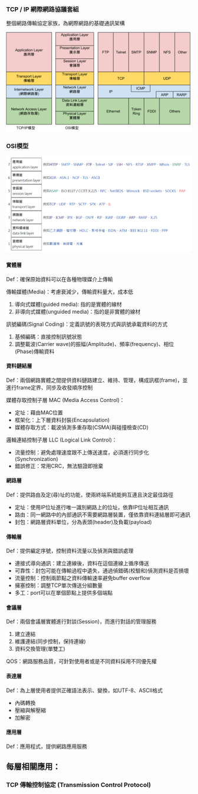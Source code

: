 ### TCP / IP 網際網路協議套組
整個網路傳輸協定家族，為網際網路的基礎通訊架構

![](assets/markdown-img-paste-20210906210937444.png)

### OSI模型
![](assets/markdown-img-paste-20210906210309429.png)
#### 實體層
Def：確保原始資料可以在各種物理媒介上傳輸

傳輸媒體(Media)：考慮衰減少，傳輸資料量大，成本低
1. 導向式媒體(guided media): 指的是實體的線材
2. 非導向式媒體(unguided media)：指的是非實體的線材

訊號編碼(Signal Coding)：定義訊號的表現方式與訊號承載資料的方式
1. 基頻編碼：直接控制訊號狀態
2. 調整載波(Carrier wave)的振幅(Amplitude)、頻率(frequency)、相位(Phase)傳輸資料

#### 資料鏈結層
Def：兩個網路實體之間提供資料鏈路建立、維持、管理，構成訊框(frame)，並進行frame定界、同步及收發順序控制

媒體存取控制子層 MAC (Media Access Control)：
* 定址：藉由MAC位置
* 框架化：上下層資料封裝(Encapsulation)
* 媒體存取方式：載波偵測多重存取(CSMA)與碰撞檢查(CD)

邏輯連結控制子層 LLC (Logical Link Control)：
* 流量控制：避免處理速度跟不上傳送速度，必須進行同步化(Synchronization)
* 錯誤修正：常用CRC，無法驗證即捨棄


#### 網路層
Def：提供路由及定(尋)址的功能，使兩終端系統能夠互連且決定最佳路徑

* 定址：使用IP位址進行唯一識別網路上的位址，依靠IP位址相互通訊
* 路由：同一網路中的內部通訊不需要網路層裝置，僅依靠資料連結層即可通訊
* 封包：網路層資料單位，分為表頭(header)及負載(payload)

#### 傳輸層
Def：提供編定序號，控制資料流量以及偵測與錯誤處理

* 連接式導向通訊：建立連線後，資料在這個連線上循序傳送
* 可靠性：封包可能在傳輸過程中遺失，通過偵錯碼(校驗和)偵測資料是否損壞
* 流量控制：控制兩節點之資料傳輸速率避免buffer overflow
* 擁塞控制：調整TCP單次傳送分組數量
* 多工：port可以在單個節點上提供多個端點


#### 會議層
Def：兩個會議層實體進行對談(Session)，而進行對話的管理服務
1. 建立連結
2. 維護連結(同步控制，保持連線)
3. 資料交換管理(單雙工)

QOS：網路服務品質，可針對使用者或是不同資料採用不同優先權

#### 表達層
Def：為上層使用者提供正確語法表示、變換，如UTF-8、ASCII格式

* 內碼轉換
* 壓縮與解壓縮
* 加解密


#### 應用層
Def：應用程式，提供網路應用服務

## 每層相關應用：
###
### TCP 傳輸控制協定 (Transmission Control Protocol)
